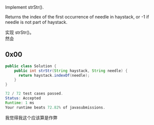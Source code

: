 Implement strStr().

Returns the index of the first occurrence of needle in haystack, or -1 if needle is not part of haystack.

实现 strStr()。  
然会


## 0x00
```java
public class Solution {
    public int strStr(String haystack, String needle) {
      return haystack.indexOf(needle);  
    }
}

72 / 72 test cases passed.
Status: Accepted
Runtime: 1 ms
Your runtime beats 72.82% of javasubmissions.
```  

我觉得我这个应该算是作弊
